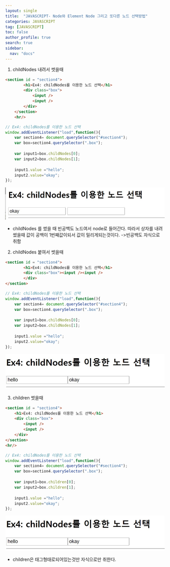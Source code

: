 ```yaml
---
layout: single
title:  "JAVASCRIPT- Node와 Element Node 그리고 또다른 노드 선택방법"
categories: JAVASCRIPT
tag: [JAVASCRIPT]
toc: false
author_profile: true
search: true
sidebar:
  nav: "docs"
---
```




1.  childNodes 내려서 썻을때
```html
<section id = "section4">
        <h1>Ex4: childNodes를 이용한 노드 선택</h1>
        <div class="box">
            <input />
            <input />
        </div>
    </section>
    <hr/>
```
```js
// Ex4: childNodes를 이용한 노드 선택
window.addEventListener("load",function(){
    var section4= document.querySelector("#section4");
    var box=section4.querySelector(".box");
    
    var input1=box.childNodes[0];
    var input2=box.childNodes[1];
 
    input1.value ="hello";
    input2.value="okay";
});
```
![node1](/assets/images/node1.JPG)
- childNodes 를 썼을 때 
빈공백도 노드여서 node로 들어간다. 따라서 상자를 내려썼을때 값이 공백이 1번째값이되서 값이 밀리게되는것이다.
->빈공백도 자식으로 취함

2. childNodes 붙여서 썻을때
```html
<section id = "section4">
        <h1>Ex4: childNodes를 이용한 노드 선택</h1>
        <div class="box"><input /><input />
        </div>
</section>
```
```js
// Ex4: childNodes를 이용한 노드 선택
window.addEventListener("load",function(){
    var section4= document.querySelector("#section4");
    var box=section4.querySelector(".box");
    
    var input1=box.childNodes[0];
    var input2=box.childNodes[1];
 
    input1.value ="hello";
    input2.value="okay";
});
```

![node2](/assets/images/node2.JPG)

3. children 썻을때
```html
<section id = "section4">
    <h1>Ex4: childNodes를 이용한 노드 선택</h1>
    <div class="box">
        <input />
        <input />
    </div>
</section>
<hr/>
```
```js
// Ex4: childNodes를 이용한 노드 선택
window.addEventListener("load",function(){
    var section4= document.querySelector("#section4");
    var box=section4.querySelector(".box");
    
    var input1=box.children[0];
    var input2=box.children[1];
 
    input1.value ="hello";
    input2.value="okay";
});
```
![node2](/assets/images/node2.JPG)

- children은 태그형태로되어있는것만 자식으로만 취한다. 
